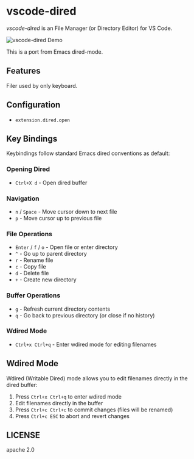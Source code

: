 # vscode-dired

*vscode-dired* is an File Manager (or Directory Editor) for VS Code.

![vscode-dired Demo](https://github.com/shirou/vscode-dired/raw/master/vscode-dired.gif)

This is a port from Emacs dired-mode.

## Features

Filer used by only keyboard.

## Configuration

- `extension.dired.open`

## Key Bindings

Keybindings follow standard Emacs dired conventions as default:

### Opening Dired
- `Ctrl+X d` - Open dired buffer

### Navigation
- `n` / `Space` - Move cursor down to next file
- `p` - Move cursor up to previous file

### File Operations
- `Enter` / `f` / `o` - Open file or enter directory
- `^` - Go up to parent directory
- `r` - Rename file
- `c` - Copy file
- `d` - Delete file
- `+` - Create new directory

### Buffer Operations
- `g` - Refresh current directory contents
- `q` - Go back to previous directory (or close if no history)

### Wdired Mode

- `Ctrl+x Ctrl+q` - Enter wdired mode for editing filenames

## Wdired Mode

Wdired (Writable Dired) mode allows you to edit filenames directly in the dired buffer:

1. Press `Ctrl+x Ctrl+q` to enter wdired mode
2. Edit filenames directly in the buffer
3. Press `Ctrl+c Ctrl+c` to commit changes (files will be renamed)
4. Press `Ctrl+c ESC` to abort and revert changes

## LICENSE

apache 2.0
